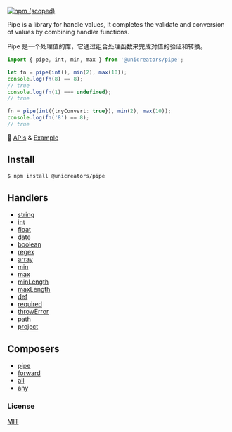 
[![npm (scoped)](https://img.shields.io/npm/v/@unicreators/pipe)](https://www.npmjs.com/package/@unicreators/pipe)


Pipe is a library for handle values, It completes the validate and conversion of values by combining handler functions.


Pipe 是一个处理值的库，它通过组合处理函数来完成对值的验证和转换。


```ts
import { pipe, int, min, max } from '@unicreators/pipe';

let fn = pipe(int(), min(2), max(10));
console.log(fn(8) == 8);
// true
console.log(fn(1) === undefined);
// true

fn = pipe(int({tryConvert: true}), min(2), max(10));
console.log(fn('8') == 8);
// true
```

:watermelon: [APIs](./docs) & [Example](./tests/index.test.ts)  


## Install

```sh
$ npm install @unicreators/pipe
```

## Handlers

- [string](./docs#string)
- [int](./docs#int)
- [float](./docs#float)
- [date](./docs#date)
- [boolean](./docs#boolean)
- [regex](./docs#regex)
- [array](./docs#array)
- [min](./docs#min)
- [max](./docs#max)
- [minLength](./docs#minlength)
- [maxLength](./docs#maxlength)
- [def](./docs#def)
- [required](./docs#required)
- [throwError](./docs#throwerror)
- [path](./docs#path)
- [project](./docs#project)
  

## Composers

- [pipe](./docs#pipe)
- [forward](./docs#forward)
- [all](./docs#all)
- [any](./docs#any)




### License

[MIT](LICENSE)